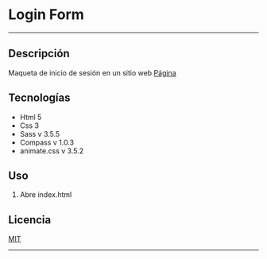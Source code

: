 # Login Form
---

## Descripción

Maqueta de inicio de sesión en un sitio web
[Página](https://FerGuevaraM95.github.io/LoginForm/)

## Tecnologías

- Html 5
- Css 3
- Sass v 3.5.5
- Compass v 1.0.3
- animate.css v 3.5.2

## Uso

1. Abre index.html

## Licencia

[MIT](http://opensource.org/licenses/MIT)

---
